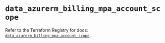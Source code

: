 # `data_azurerm_billing_mpa_account_scope`

Refer to the Terraform Registry for docs: [`data_azurerm_billing_mpa_account_scope`](https://registry.terraform.io/providers/hashicorp/azurerm/4.27.0/docs/data-sources/billing_mpa_account_scope).
